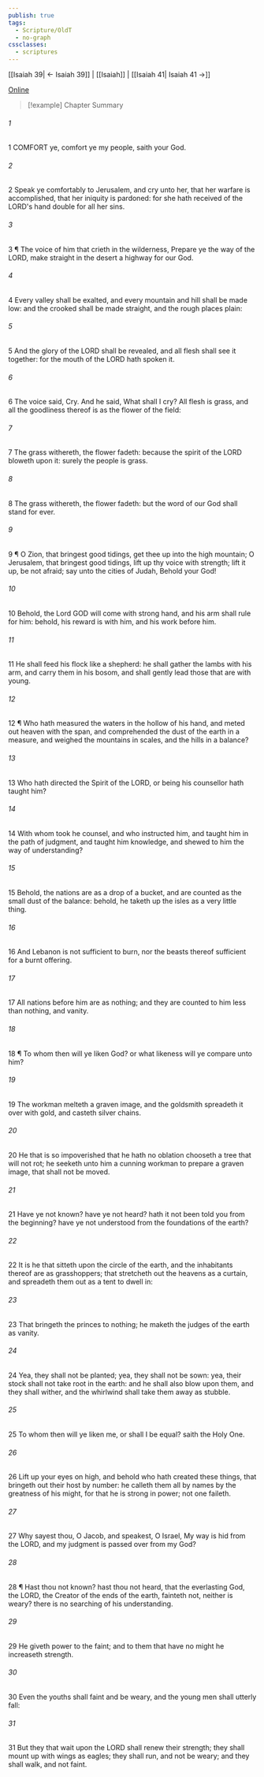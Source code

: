 ```yaml
---
publish: true
tags:
  - Scripture/OldT
  - no-graph
cssclasses:
  - scriptures
---
```

[[Isaiah 39| ← Isaiah 39]] | [[Isaiah]] | [[Isaiah 41| Isaiah 41 →]]

[Online](https://churchofjesuschrist.org/study/scriptures/ot/isa/40?lang=eng)

>[!example] Chapter Summary
>
###### 1
1 COMFORT ye, comfort ye my people, saith your God.
###### 2
2 Speak ye comfortably to Jerusalem, and cry unto her, that her warfare is accomplished, that her iniquity is pardoned: for she hath received of the LORD's hand double for all her sins.
###### 3
3 ¶ The voice of him that crieth in the wilderness, Prepare ye the way of the LORD, make straight in the desert a highway for our God.
###### 4
4 Every valley shall be exalted, and every mountain and hill shall be made low: and the crooked shall be made straight, and the rough places plain:
###### 5
5 And the glory of the LORD shall be revealed, and all flesh shall see it together: for the mouth of the LORD hath spoken it.
###### 6
6 The voice said, Cry.  And he said, What shall I cry?  All flesh is grass, and all the goodliness thereof is as the flower of the field:
###### 7
7 The grass withereth, the flower fadeth: because the spirit of the LORD bloweth upon it: surely the people is grass.
###### 8
8 The grass withereth, the flower fadeth: but the word of our God shall stand for ever.
###### 9
9 ¶ O Zion, that bringest good tidings, get thee up into the high mountain; O Jerusalem, that bringest good tidings, lift up thy voice with strength; lift it up, be not afraid; say unto the cities of Judah, Behold your God!
###### 10
10 Behold, the Lord GOD will come with strong hand, and his arm shall rule for him: behold, his reward is with him, and his work before him.
###### 11
11 He shall feed his flock like a shepherd: he shall gather the lambs with his arm, and carry them in his bosom, and shall gently lead those that are with young.
###### 12
12 ¶ Who hath measured the waters in the hollow of his hand, and meted out heaven with the span, and comprehended the dust of the earth in a measure, and weighed the mountains in scales, and the hills in a balance?
###### 13
13 Who hath directed the Spirit of the LORD, or being his counsellor hath taught him?
###### 14
14 With whom took he counsel, and who instructed him, and taught him in the path of judgment, and taught him knowledge, and shewed to him the way of understanding?
###### 15
15 Behold, the nations are as a drop of a bucket, and are counted as the small dust of the balance: behold, he taketh up the isles as a very little thing.
###### 16
16 And Lebanon is not sufficient to burn, nor the beasts thereof sufficient for a burnt offering.
###### 17
17 All nations before him are as nothing; and they are counted to him less than nothing, and vanity.
###### 18
18 ¶ To whom then will ye liken God?  or what likeness will ye compare unto him?
###### 19
19 The workman melteth a graven image, and the goldsmith spreadeth it over with gold, and casteth silver chains.
###### 20
20 He that is so impoverished that he hath no oblation chooseth a tree that will not rot; he seeketh unto him a cunning workman to prepare a graven image, that shall not be moved.
###### 21
21 Have ye not known?  have ye not heard?  hath it not been told you from the beginning?  have ye not understood from the foundations of the earth?
###### 22
22 It is he that sitteth upon the circle of the earth, and the inhabitants thereof are as grasshoppers; that stretcheth out the heavens as a curtain, and spreadeth them out as a tent to dwell in:
###### 23
23 That bringeth the princes to nothing; he maketh the judges of the earth as vanity.
###### 24
24 Yea, they shall not be planted; yea, they shall not be sown: yea, their stock shall not take root in the earth: and he shall also blow upon them, and they shall wither, and the whirlwind shall take them away as stubble.
###### 25
25 To whom then will ye liken me, or shall I be equal?  saith the Holy One.
###### 26
26 Lift up your eyes on high, and behold who hath created these things, that bringeth out their host by number: he calleth them all by names by the greatness of his might, for that he is strong in power; not one faileth.
###### 27
27 Why sayest thou, O Jacob, and speakest, O Israel, My way is hid from the LORD, and my judgment is passed over from my God?
###### 28
28 ¶ Hast thou not known?  hast thou not heard, that the everlasting God, the LORD, the Creator of the ends of the earth, fainteth not, neither is weary?  there is no searching of his understanding.
###### 29
29 He giveth power to the faint; and to them that have no might he increaseth strength.
###### 30
30 Even the youths shall faint and be weary, and the young men shall utterly fall:
###### 31
31 But they that wait upon the LORD shall renew their strength; they shall mount up with wings as eagles; they shall run, and not be weary; and they shall walk, and not faint.



